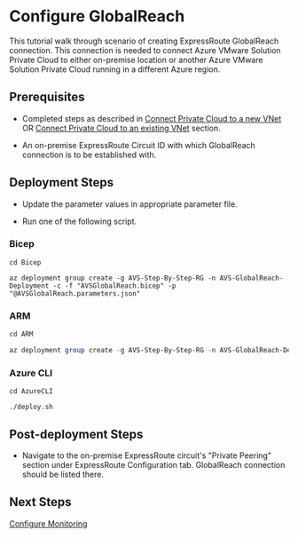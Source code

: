 # Configure GlobalReach

This tutorial walk through scenario of creating ExpressRoute GlobalReach connection. This connection is needed to connect Azure VMware Solution Private Cloud to either on-premise location or another Azure VMware Solution Private Cloud running in a different Azure region.

## Prerequisites

* Completed steps as described in [Connect Private Cloud to a new VNet](../../Networking/AVS-to-VNet-NewVNet/readme.md) OR [Connect Private Cloud to an existing VNet](../../Networking/AVS-to-VNet-ExistingVNet/readme.md) section.

* An on-premise ExpressRoute Circuit ID with which GlobalReach connection is to be established with.

## Deployment Steps

* Update the parameter values in appropriate parameter file.

* Run one of the following script.

### Bicep

```azurecli-interactive
cd Bicep

az deployment group create -g AVS-Step-By-Step-RG -n AVS-GlobalReach-Deployment -c -f "AVSGlobalReach.bicep" -p "@AVSGlobalReach.parameters.json"
```

### ARM

```powershell
cd ARM

az deployment group create -g AVS-Step-By-Step-RG -n AVS-GlobalReach-Deployment -c -f "AVSGlobalReach.deploy.json" -p "@AVSGlobalReach.parameters.json"
```

### Azure CLI

```azurecli-interactive
cd AzureCLI

./deploy.sh
```

## Post-deployment Steps

* Navigate to the on-premise ExpressRoute circuit's "Private Peering" section under ExpressRoute Configuration tab. GlobalReach connection should be listed there.

## Next Steps

[Configure Monitoring](../../Monitoring/AVS-Utilization-Alerts/readme.md)

